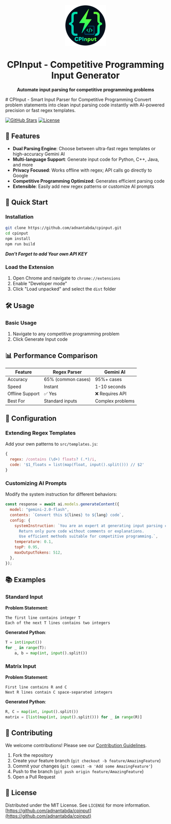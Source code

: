 <p align="center">
  <img src="public/icons/icon128.png" width="128" alt="CPInput Logo">
  <h1 align="center">CPInput - Competitive Programming Input Generator</h1>
  <p align="center">
    <strong>Automate input parsing for competitive programming problems</strong>
  </p>
</p>
# CPInput - Smart Input Parser for Competitive Programming
Convert problem statements into clean input parsing code instantly with AI-powered precision or fast regex templates.

[![GitHub Stars](https://img.shields.io/github/stars/adnantabda/cpinput?style=for-the-badge&logo=github&color=00B89C)](https://github.com/adnantahir/smartinputparser)
[![License](https://img.shields.io/badge/license-MIT-00B89C?style=for-the-badge)](LICENSE)

## 🌟 Features

- **Dual Parsing Engine**: Choose between ultra-fast regex templates or high-accuracy Gemini AI
- **Multi-language Support**: Generate input code for Python, C++, Java, and more
- **Privacy Focused**: Works offline with regex; API calls go directly to Google
- **Competitive Programming Optimized**: Generates efficient parsing code
- **Extensible**: Easily add new regex patterns or customize AI prompts

## 🚀 Quick Start

### Installation

```bash
git clone https://github.com/adnantabda/cpinput.git
cd cpinput
npm install
npm run build
```

***Don't Forget to add Your own API KEY***


### Load the Extension
1. Open Chrome and navigate to `chrome://extensions`
2. Enable "Developer mode"
3. Click "Load unpacked" and select the `dist` folder

## 🛠️ Usage

### Basic Usage
1. Navigate to any competitive programming problem
2. Click Generate Input code


## 📊 Performance Comparison

| Feature          | Regex Parser        | Gemini AI           |
|------------------|---------------------|---------------------|
| Accuracy         | 65% (common cases)  | 95%+ cases          |
| Speed            | Instant             | 1-10 seconds        |
| Offline Support  | ✅ Yes              | ❌ Requires API     |
| Best For         | Standard inputs     | Complex problems    |

## 🔧 Configuration

### Extending Regex Templates
Add your own patterns to `src/templates.js`:

```javascript
{
  regex: /contains (\d+) floats? (.*)/i,
  code: '$1_floats = list(map(float, input().split())) // $2'
}
```

### Customizing AI Prompts
Modify the system instruction for different behaviors:

```javascript
const response = await ai.models.generateContent({
  model: "gemini-2.0-flash",
  contents: `Convert this ${lines} to ${lang} code`,
  config: {
    systemInstruction: `You are an expert at generating input parsing code.
      Return only pure code without comments or explanations.
      Use efficient methods suitable for competitive programming.`,
    temperature: 0.1,
    topP: 0.95,
    maxOutputTokens: 512,
  },
});
```

## 📚 Examples

### Standard Input
**Problem Statement**:
```
The first line contains integer T
Each of the next T lines contains two integers
```

**Generated Python**:
```python
T = int(input())
for _ in range(T):
    a, b = map(int, input().split())
```

### Matrix Input
**Problem Statement**:
```
First line contains R and C
Next R lines contain C space-separated integers
```

**Generated Python**:
```python
R, C = map(int, input().split())
matrix = [list(map(int, input().split())) for _ in range(R)]
```

## 🤝 Contributing

We welcome contributions! Please see our [Contribution Guidelines](CONTRIBUTING.md).

1. Fork the repository
2. Create your feature branch (`git checkout -b feature/AmazingFeature`)
3. Commit your changes (`git commit -m 'Add some AmazingFeature'`)
4. Push to the branch (`git push origin feature/AmazingFeature`)
5. Open a Pull Request

## 📜 License

Distributed under the MIT License. See `LICENSE` for more information.
[https://github.com/adnantabda/cpinput](https://github.com/adnantabda/cpinput)